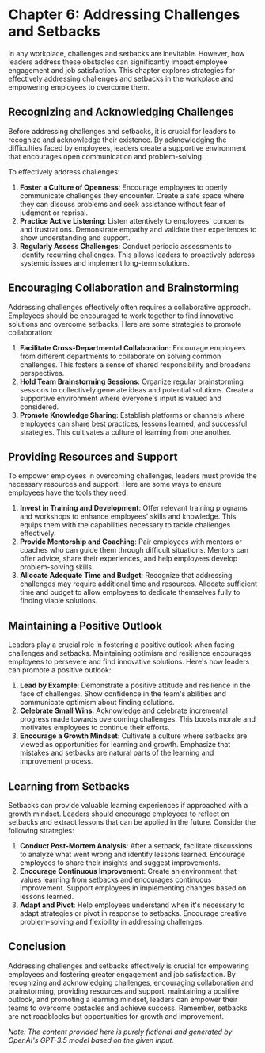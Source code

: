 Chapter 6: Addressing Challenges and Setbacks
=============================================

In any workplace, challenges and setbacks are inevitable. However, how leaders address these obstacles can significantly impact employee engagement and job satisfaction. This chapter explores strategies for effectively addressing challenges and setbacks in the workplace and empowering employees to overcome them.

**Recognizing and Acknowledging Challenges**
--------------------------------------------

Before addressing challenges and setbacks, it is crucial for leaders to recognize and acknowledge their existence. By acknowledging the difficulties faced by employees, leaders create a supportive environment that encourages open communication and problem-solving.

To effectively address challenges:

1. **Foster a Culture of Openness**: Encourage employees to openly communicate challenges they encounter. Create a safe space where they can discuss problems and seek assistance without fear of judgment or reprisal.
2. **Practice Active Listening**: Listen attentively to employees' concerns and frustrations. Demonstrate empathy and validate their experiences to show understanding and support.
3. **Regularly Assess Challenges**: Conduct periodic assessments to identify recurring challenges. This allows leaders to proactively address systemic issues and implement long-term solutions.

**Encouraging Collaboration and Brainstorming**
-----------------------------------------------

Addressing challenges effectively often requires a collaborative approach. Employees should be encouraged to work together to find innovative solutions and overcome setbacks. Here are some strategies to promote collaboration:

1. **Facilitate Cross-Departmental Collaboration**: Encourage employees from different departments to collaborate on solving common challenges. This fosters a sense of shared responsibility and broadens perspectives.
2. **Hold Team Brainstorming Sessions**: Organize regular brainstorming sessions to collectively generate ideas and potential solutions. Create a supportive environment where everyone's input is valued and considered.
3. **Promote Knowledge Sharing**: Establish platforms or channels where employees can share best practices, lessons learned, and successful strategies. This cultivates a culture of learning from one another.

**Providing Resources and Support**
-----------------------------------

To empower employees in overcoming challenges, leaders must provide the necessary resources and support. Here are some ways to ensure employees have the tools they need:

1. **Invest in Training and Development**: Offer relevant training programs and workshops to enhance employees' skills and knowledge. This equips them with the capabilities necessary to tackle challenges effectively.
2. **Provide Mentorship and Coaching**: Pair employees with mentors or coaches who can guide them through difficult situations. Mentors can offer advice, share their experiences, and help employees develop problem-solving skills.
3. **Allocate Adequate Time and Budget**: Recognize that addressing challenges may require additional time and resources. Allocate sufficient time and budget to allow employees to dedicate themselves fully to finding viable solutions.

**Maintaining a Positive Outlook**
----------------------------------

Leaders play a crucial role in fostering a positive outlook when facing challenges and setbacks. Maintaining optimism and resilience encourages employees to persevere and find innovative solutions. Here's how leaders can promote a positive outlook:

1. **Lead by Example**: Demonstrate a positive attitude and resilience in the face of challenges. Show confidence in the team's abilities and communicate optimism about finding solutions.
2. **Celebrate Small Wins**: Acknowledge and celebrate incremental progress made towards overcoming challenges. This boosts morale and motivates employees to continue their efforts.
3. **Encourage a Growth Mindset**: Cultivate a culture where setbacks are viewed as opportunities for learning and growth. Emphasize that mistakes and setbacks are natural parts of the learning and improvement process.

**Learning from Setbacks**
--------------------------

Setbacks can provide valuable learning experiences if approached with a growth mindset. Leaders should encourage employees to reflect on setbacks and extract lessons that can be applied in the future. Consider the following strategies:

1. **Conduct Post-Mortem Analysis**: After a setback, facilitate discussions to analyze what went wrong and identify lessons learned. Encourage employees to share their insights and suggest improvements.
2. **Encourage Continuous Improvement**: Create an environment that values learning from setbacks and encourages continuous improvement. Support employees in implementing changes based on lessons learned.
3. **Adapt and Pivot**: Help employees understand when it's necessary to adapt strategies or pivot in response to setbacks. Encourage creative problem-solving and flexibility in addressing challenges.

**Conclusion**
--------------

Addressing challenges and setbacks effectively is crucial for empowering employees and fostering greater engagement and job satisfaction. By recognizing and acknowledging challenges, encouraging collaboration and brainstorming, providing resources and support, maintaining a positive outlook, and promoting a learning mindset, leaders can empower their teams to overcome obstacles and achieve success. Remember, setbacks are not roadblocks but opportunities for growth and improvement.

*Note: The content provided here is purely fictional and generated by OpenAI's GPT-3.5 model based on the given input.*
